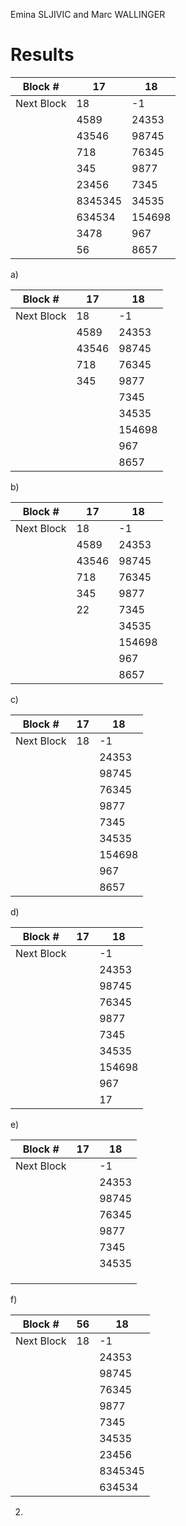 Emina SLJIVIC and Marc WALLINGER

# Results

| Block #    | 17      | 18     |
|------------|---------|--------|
| Next Block | 18      | -1     |
|            | 4589    | 24353  |
|            | 43546   | 98745  |
|            | 718     | 76345  |
|            | 345     | 9877   |
|            | 23456   | 7345   |
|            | 8345345 | 34535  |
|            | 634534  | 154698 |
|            | 3478    | 967    |
|            | 56      | 8657   |

a)

| Block #    | 17      | 18     |
|------------|---------|--------|
| Next Block | 18      | -1     |
|            | 4589    | 24353  |
|            | 43546   | 98745  |
|            | 718     | 76345  |
|            | 345     | 9877   |
|            |         | 7345   |
|            |         | 34535  |
|            |         | 154698 |
|            |         | 967    |
|            |         | 8657   |

b)

| Block #    | 17      | 18     |
|------------|---------|--------|
| Next Block | 18      | -1     |
|            | 4589    | 24353  |
|            | 43546   | 98745  |
|            | 718     | 76345  |
|            | 345     | 9877   |
|            | 22      | 7345   |
|            |         | 34535  |
|            |         | 154698 |
|            |         | 967    |
|            |         | 8657   |

c)

| Block #    | 17    | 18     |
|------------|-------|--------|
| Next Block | 18    | -1     |
|            |       | 24353  |
|            |       | 98745  |
|            |       | 76345  |
|            |       | 9877   |
|            |       | 7345   |
|            |       | 34535  |
|            |       | 154698 |
|            |       | 967    |
|            |       | 8657   |

d)

| Block #    | 17    | 18     |
|------------|-------|--------|
| Next Block |       | -1     |
|            |       | 24353  |
|            |       | 98745  |
|            |       | 76345  |
|            |       | 9877   |
|            |       | 7345   |
|            |       | 34535  |
|            |       | 154698 |
|            |       | 967    |
|            |       | 17     |

e)

| Block #    | 17    | 18     |
|------------|-------|--------|
| Next Block |       | -1     |
|            |       | 24353  |
|            |       | 98745  |
|            |       | 76345  |
|            |       | 9877   |
|            |       | 7345   |
|            |       | 34535  |
|            |       |        |
|            |       |        |
|            |       |        |

f)

| Block #    | 56    | 18     |
|------------|-------|--------|     
| Next Block | 18    | -1     |
|            |       | 24353  |
|            |       | 98745  |
|            |       | 76345  |
|            |       | 9877   |
|            |       | 7345   |
|            |       | 34535  |
|            |       | 23456  |
|            |       | 8345345|
|            |       | 634534 |

2)
